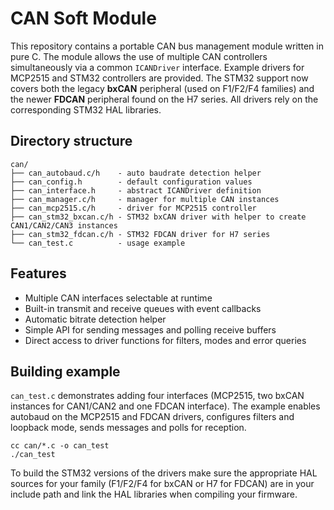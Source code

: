 # CAN Soft Module

This repository contains a portable CAN bus management module written in pure C. The module allows the use of multiple CAN controllers simultaneously via a common `ICANDriver` interface. Example drivers for MCP2515 and STM32 controllers are provided. The STM32 support now covers both the legacy **bxCAN** peripheral (used on F1/F2/F4 families) and the newer **FDCAN** peripheral found on the H7 series. All drivers rely on the corresponding STM32 HAL libraries.

## Directory structure

```
can/
├── can_autobaud.c/h    - auto baudrate detection helper
├── can_config.h        - default configuration values
├── can_interface.h     - abstract ICANDriver definition
├── can_manager.c/h     - manager for multiple CAN instances
├── can_mcp2515.c/h     - driver for MCP2515 controller
├── can_stm32_bxcan.c/h - STM32 bxCAN driver with helper to create CAN1/CAN2/CAN3 instances
├── can_stm32_fdcan.c/h - STM32 FDCAN driver for H7 series
└── can_test.c          - usage example
```

## Features

- Multiple CAN interfaces selectable at runtime
- Built-in transmit and receive queues with event callbacks
- Automatic bitrate detection helper
- Simple API for sending messages and polling receive buffers
- Direct access to driver functions for filters, modes and error queries

## Building example

`can_test.c` demonstrates adding four interfaces (MCP2515, two bxCAN instances for CAN1/CAN2 and one FDCAN interface). The example enables autobaud on the MCP2515 and FDCAN drivers, configures filters and loopback mode, sends messages and polls for reception.

```
cc can/*.c -o can_test
./can_test
```

To build the STM32 versions of the drivers make sure the appropriate HAL sources for your family (F1/F2/F4 for bxCAN or H7 for FDCAN) are in your include path and link the HAL libraries when compiling your firmware.
